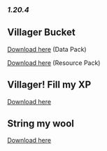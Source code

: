 ### _**1.20.4**_

## Villager Bucket

[Download here](https://github.com/degiel1982/minecraft_datapacks/blob/main/Villager_Bucket/AIO_Villager_Bucket%5Bv1.0%5D.zip) (Data Pack)

[Download here](https://github.com/degiel1982/minecraft_datapacks/blob/main/AIO/AIO%5Bv1.0%5D.zip) (Resource Pack)

## Villager! Fill my XP

[Download here](https://github.com/degiel1982/minecraft_datapacks/blob/main/Villager_Bucket/AIO_Villager_Bucket%5Bv1.0%5D.zip)

## String my wool

[Download here](https://github.com/degiel1982/minecraft_datapacks/blob/main/Villager_Bucket/AIO_Villager_Bucket%5Bv1.0%5D.zip)


